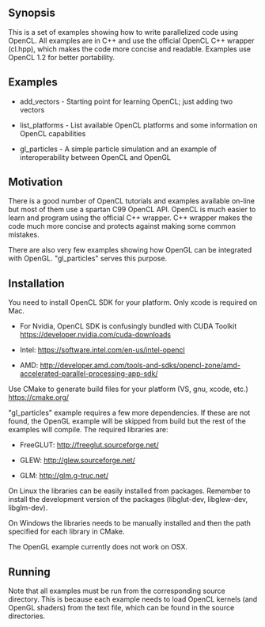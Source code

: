 ## Synopsis

This is a set of examples showing how to write parallelized code using OpenCL. All examples are in C++ and use the official OpenCL C++ wrapper (cl.hpp), which makes the code more concise and readable. Examples use OpenCL 1.2 for better portability.

## Examples

* add_vectors - Starting point for learning OpenCL; just adding two vectors

* list_platforms - List available OpenCL platforms and some information on OpenCL capabilities

* gl_particles - A simple particle simulation and an example of interoperability between OpenCL and OpenGL

## Motivation

There is a good number of OpenCL tutorials and examples available on-line but most of them use a spartan C99 OpenCL API. OpenCL is much easier to learn and program using the official C++ wrapper. C++ wrapper makes the code much more concise and protects against making some common mistakes. 

There are also very few examples showing how OpenGL can be integrated with OpenGL. "gl_particles" serves this purpose. 

## Installation

You need to install OpenCL SDK for your platform. Only xcode is required on Mac. 

* For Nvidia, OpenCL SDK is confusingly bundled with CUDA Toolkit
https://developer.nvidia.com/cuda-downloads 

* Intel: 
https://software.intel.com/en-us/intel-opencl

* AMD:
http://developer.amd.com/tools-and-sdks/opencl-zone/amd-accelerated-parallel-processing-app-sdk/

Use CMake to generate build files for your platform (VS, gnu, xcode, etc.)
https://cmake.org/


"gl_particles" example requires a few more dependencies. If these are not found, the OpenGL example will be skipped from build but the rest of the examples will compile. The required libraries are:

* FreeGLUT: http://freeglut.sourceforge.net/

* GLEW: http://glew.sourceforge.net/

* GLM: http://glm.g-truc.net/

On Linux the libraries can be easily installed from packages. Remember to install the development version of the packages (libglut-dev, libglew-dev, libglm-dev). 

On Windows the libraries needs to be manually installed and then the path specified for each library in CMake. 

The OpenGL example currently does not work on OSX.

## Running

Note that all examples must be run from the corresponding source directory. This is because each example needs to load OpenCL kernels (and OpenGL shaders) from the text file, which can be found in the source directories. 




